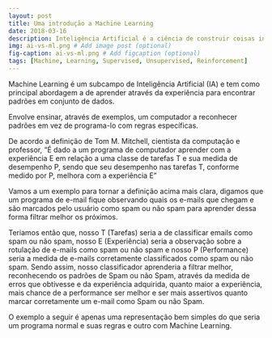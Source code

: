```yaml
---
layout: post
title: Uma introdução a Machine Learning
date: 2018-03-16
description: Inteligência Artificial é a ciência de construir coisas inteligentes.
img: ai-vs-ml.png # Add image post (optional)
fig-caption: ai-vs-ml.png # Add figcaption (optional)
tags: [Machine, Learning, Supervised, Unsupervised, Reinforcement]
---
```

Machine Learning é um subcampo de Inteligência Artificial (IA) e tem como principal abordagem a de aprender através da experiência para encontrar padrões em conjunto de dados.

Envolve ensinar, através de exemplos, um computador a reconhecer padrões em vez de programa-lo com regras específicas.

De acordo a definição de Tom M. Mitchell, cientista da computação e professor, “É dado a um programa de computador aprender com a experiência E em relação a uma classe de tarefas T e sua medida de desempenho P, sendo que seu desempenho nas tarefas T, conforme medido por P, melhora com a experiência E”

Vamos a um exemplo para tornar a definição acima mais clara, digamos que um programa de e-mail fique observando quais os e-mails que chegam e são marcados pelo usuário como spam ou não spam para aprender dessa forma filtrar melhor os próximos.

Teriamos então que, nosso T (Tarefas) seria a de classificar emails como spam ou não spam, nosso E (Experiência) seria a observação sobre a rotulação de e-mails como spam ou não spam e nosso P (Performance) seria a medida de e-mails corretamente classificados como spam ou não spam.
Sendo assim, nosso classificador aprenderia a filtrar melhor, reconhecendo os padrões de Spam ou não Spam, através da medida de erros que obtivesse e da experiência adquirida, quanto maior a experiência, mais chance de a performance ser melhor e ser mais assertivos quanto marcar corretamente um e-mail como Spam ou não Spam.

O exemplo a seguir é apenas uma representação bem simples do que seria um programa normal e suas regras e outro com Machine Learning.
